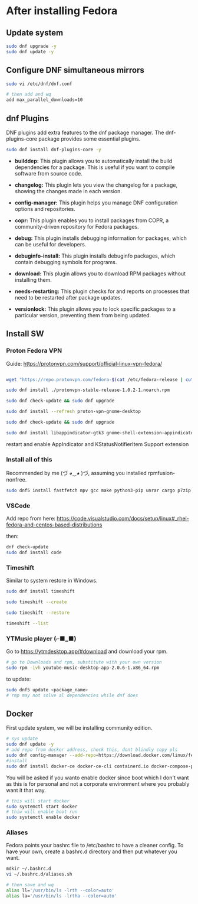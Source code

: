 # After installing Fedora

## Update system

```bash
sudo dnf upgrade -y
sudo dnf update -y
```

## Configure DNF simultaneous mirrors

```bash
sudo vi /etc/dnf/dnf.conf

# then add and wq
add max_parallel_downloads=10
```

## dnf Plugins

DNF plugins add extra features to the dnf package manager. The dnf-plugins-core package provides some essential plugins.

```bash
sudo dnf install dnf-plugins-core -y
```
- **builddep:** This plugin allows you to automatically install the build dependencies for a package. This is useful if you want to compile software from source code.

- **changelog:** This plugin lets you view the changelog for a package, showing the changes made in each version.

- **config-manager:** This plugin helps you manage DNF configuration options and repositories.

- **copr:** This plugin enables you to install packages from COPR, a community-driven repository for Fedora packages.

- **debug:** This plugin installs debugging information for packages, which can be useful for developers.

- **debuginfo-install:** This plugin installs debuginfo packages, which contain debugging symbols for programs.

- **download:** This plugin allows you to download RPM packages without installing them.

- **needs-restarting:** This plugin checks for and reports on processes that need to be restarted after package updates.

- **versionlock:** This plugin allows you to lock specific packages to a particular version, preventing them from being updated.


## Install SW 

### Proton Fedora VPN

Guide: https://protonvpn.com/support/official-linux-vpn-fedora/

```bash

wget "https://repo.protonvpn.com/fedora-$(cat /etc/fedora-release | cut -d' ' -f 3)-stable/protonvpn-stable-release/protonvpn-stable-release-1.0.2-1.noarch.rpm"

sudo dnf install ./protonvpn-stable-release-1.0.2-1.noarch.rpm

sudo dnf check-update && sudo dnf upgrade

sudo dnf install --refresh proton-vpn-gnome-desktop 

sudo dnf check-update && sudo dnf upgrade

sudo dnf install libappindicator-gtk3 gnome-shell-extension-appindicator gnome-extensions-app
```

restart and enable AppIndicator and KStatusNotifierItem Support extension 

### Install all of this

Recommended by me (づ ◕‿◕ )づ, assuming you installed rpmfusion-nonfree.

```bash
sudo dnf5 install fastfetch mpv gcc make python3-pip unrar cargo p7zip p7zip-plugins htop java-17-openjdk android-tools vlc discord
```

### VSCode

Add repo from here: https://code.visualstudio.com/docs/setup/linux#_rhel-fedora-and-centos-based-distributions

then:
```bash
dnf check-update
sudo dnf install code
```

### Timeshift

Similar to system restore in Windows.


```bash
sudo dnf install timeshift

sudo timeshift --create

sudo timeshift --restore

timeshift --list
```

### YTMusic player (⌐■_■)

Go to https://ytmdesktop.app/#download and download your rpm.

```bash
# go to Downloads and rpm, substitute with your own version
sudo rpm -ivh youtube-music-desktop-app-2.0.6-1.x86_64.rpm
```

to update:

```bash
sudo dnf5 update <package_name>
# rmp may not solve al dependencies while dnf does
```

## Docker

First update system, we will be installing community edition.

```bash
# sys update
sudo dnf update -y
# add repo from docker address, check this, dont blindly copy pls
sudo dnf config-manager --add-repo=https://download.docker.com/linux/fedora/docker-ce.repo
#install
sudo dnf install docker-ce docker-ce-cli containerd.io docker-compose-plugin -y
```

You will be asked if you wanto enable docker since boot which I don't want as this is for personal and not a corporate environment where you probably want it that way.

```bash
# this will start docker
sudo systemctl start docker
# thiw will enable boot run
sudo systemctl enable docker
```

### Aliases

Fedora points your bashrc file to /etc/bashrc to have a cleaner config. To have your own, create a bashrc.d directory and then put whatever you want.


```bash
mdkir ~/.bashrc.d
vi ~/.bashrc.d/aliases.sh

# then save and wq
alias ll='/usr/bin/ls -lrth --color=auto'
alias la='/usr/bin/ls -lrtha --color=auto'
```


